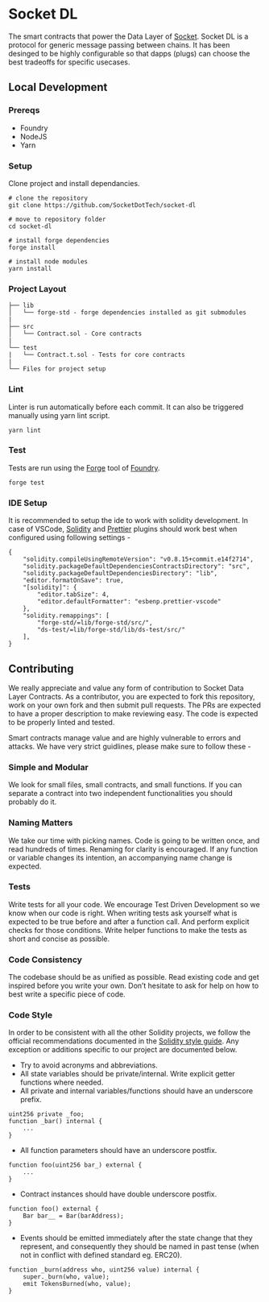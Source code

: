 # Socket DL
The smart contracts that power the Data Layer of [Socket](https://socket.tech/). Socket DL is a protocol for generic message passing between chains. It has been desinged to be highly configurable so that dapps (plugs) can choose the best tradeoffs for specific usecases.

## Local Development

### Prereqs
- Foundry
- NodeJS
- Yarn

### Setup
Clone project and install dependancies.
```bash=
# clone the repository
git clone https://github.com/SocketDotTech/socket-dl

# move to repository folder
cd socket-dl

# install forge dependencies
forge install

# install node modules
yarn install
```

### Project Layout
```
├── lib
│   └── forge-std - forge dependencies installed as git submodules
|
├── src
│   └── Contract.sol - Core contracts
|
└── test
|   └── Contract.t.sol - Tests for core contracts
|
└── Files for project setup
```

### Lint
Linter is run automatically before each commit.
It can also be triggered manually using yarn lint script.
```bash=
yarn lint
```

### Test
Tests are run using the [Forge](https://github.com/foundry-rs/foundry/tree/master/forge) tool of [Foundry](https://github.com/foundry-rs/foundry).
```bash=
forge test
```

### IDE Setup
It is recommended to setup the ide to work with solidity development. In case of VSCode, [Solidity](https://marketplace.visualstudio.com/items?itemName=JuanBlanco.solidity) and [Prettier](https://marketplace.visualstudio.com/items?itemName=esbenp.prettier-vscode) plugins should work best when configured using following settings -
```json=
{
    "solidity.compileUsingRemoteVersion": "v0.8.15+commit.e14f2714",
    "solidity.packageDefaultDependenciesContractsDirectory": "src",
    "solidity.packageDefaultDependenciesDirectory": "lib",
    "editor.formatOnSave": true,
    "[solidity]": {
        "editor.tabSize": 4,
        "editor.defaultFormatter": "esbenp.prettier-vscode"
    },
    "solidity.remappings": [
        "forge-std/=lib/forge-std/src/",
        "ds-test/=lib/forge-std/lib/ds-test/src/"
    ],
}
```

## Contributing
We really appreciate and value any form of contribution to Socket Data Layer Contracts. As a contributor, you are expected to fork this repository, work on your own fork and then submit pull requests. The PRs are expected to have a proper description to make reviewing easy. The code is expected to be properly linted and tested.

Smart contracts manage value and are highly vulnerable to errors and attacks. We have very strict guidlines, please make sure to follow these -

### Simple and Modular
We look for small files, small contracts, and small functions. If you can separate a contract into two independent functionalities you should probably do it.

### Naming Matters
We take our time with picking names. Code is going to be written once, and read hundreds of times. Renaming for clarity is encouraged. If any function or variable changes its intention, an accompanying name change is expected.

### Tests
Write tests for all your code. We encourage Test Driven Development so we know when our code is right. When writing tests ask yourself what is expected to be true before and after a function call. And perform explicit checks for those conditions. Write helper functions to make the tests as short and concise as possible.

### Code Consistency
The codebase should be as unified as possible. Read existing code and get inspired before you write your own. Don’t hesitate to ask for help on how to best write a specific piece of code.

### Code Style
In order to be consistent with all the other Solidity projects, we follow the official recommendations documented in the [Solidity style guide](https://docs.soliditylang.org/en/latest/style-guide.html).
Any exception or additions specific to our project are documented below.
- Try to avoid acronyms and abbreviations.
- All state variables should be private/internal. Write explicit getter functions where needed.
- All private and internal variables/functions should have an underscore prefix.
```solidity=
uint256 private _foo;
function _bar() internal {
    ...
}
```

- All function parameters should have an underscore postfix.
```solidity=
function foo(uint256 bar_) external {
    ...
}
```

- Contract instances should have double underscore postfix.
```solidity=
function foo() external {
    Bar bar__ = Bar(barAddress);
}
```

- Events should be emitted immediately after the state change that they represent, and consequently they should be named in past tense (when not in conflict with defined standard eg. ERC20).
```solidity=
function _burn(address who, uint256 value) internal {
    super._burn(who, value);
    emit TokensBurned(who, value);
}
```
